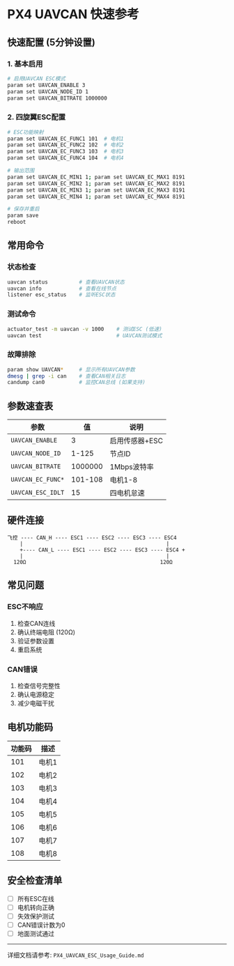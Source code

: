 # PX4 UAVCAN 快速参考

## 快速配置 (5分钟设置)

### 1. 基本启用

```bash
# 启用UAVCAN ESC模式
param set UAVCAN_ENABLE 3
param set UAVCAN_NODE_ID 1
param set UAVCAN_BITRATE 1000000
```

### 2. 四旋翼ESC配置

```bash
# ESC功能映射
param set UAVCAN_EC_FUNC1 101  # 电机1
param set UAVCAN_EC_FUNC2 102  # 电机2
param set UAVCAN_EC_FUNC3 103  # 电机3
param set UAVCAN_EC_FUNC4 104  # 电机4

# 输出范围
param set UAVCAN_EC_MIN1 1; param set UAVCAN_EC_MAX1 8191
param set UAVCAN_EC_MIN2 1; param set UAVCAN_EC_MAX2 8191
param set UAVCAN_EC_MIN3 1; param set UAVCAN_EC_MAX3 8191
param set UAVCAN_EC_MIN4 1; param set UAVCAN_EC_MAX4 8191

# 保存并重启
param save
reboot
```

## 常用命令

### 状态检查

```bash
uavcan status          # 查看UAVCAN状态
uavcan info            # 查看在线节点
listener esc_status    # 监听ESC状态
```

### 测试命令

```bash
actuator_test -m uavcan -v 1000    # 测试ESC (低速)
uavcan test                        # UAVCAN测试模式
```

### 故障排除

```bash
param show UAVCAN*     # 显示所有UAVCAN参数
dmesg | grep -i can    # 查看CAN相关日志
candump can0           # 监控CAN总线 (如果支持)
```

## 参数速查表

| 参数 | 值 | 说明 |
|------|----|----- |
| `UAVCAN_ENABLE` | 3 | 启用传感器+ESC |
| `UAVCAN_NODE_ID` | 1-125 | 节点ID |
| `UAVCAN_BITRATE` | 1000000 | 1Mbps波特率 |
| `UAVCAN_EC_FUNC*` | 101-108 | 电机1-8 |
| `UAVCAN_ESC_IDLT` | 15 | 四电机怠速 |

## 硬件连接

```
飞控 ---- CAN_H ---- ESC1 ---- ESC2 ---- ESC3 ---- ESC4
    |                                              |
    +---- CAN_L ---- ESC1 ---- ESC2 ---- ESC3 ---- ESC4 +
    |                                              |
  120Ω                                           120Ω
```

## 常见问题

### ESC不响应
1. 检查CAN连线
2. 确认终端电阻 (120Ω)
3. 验证参数设置
4. 重启系统

### CAN错误
1. 检查信号完整性
2. 确认电源稳定
3. 减少电磁干扰

## 电机功能码

| 功能码 | 描述 |
|--------|------|
| 101 | 电机1 |
| 102 | 电机2 |
| 103 | 电机3 |
| 104 | 电机4 |
| 105 | 电机5 |
| 106 | 电机6 |
| 107 | 电机7 |
| 108 | 电机8 |

## 安全检查清单

- [ ] 所有ESC在线
- [ ] 电机转向正确
- [ ] 失效保护测试
- [ ] CAN错误计数为0
- [ ] 地面测试通过

---

详细文档请参考: `PX4_UAVCAN_ESC_Usage_Guide.md`
